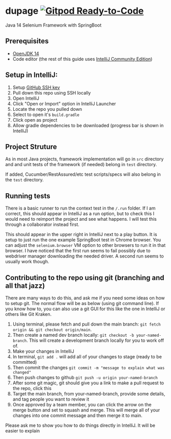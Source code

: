 # dupage [![Gitpod Ready-to-Code](https://img.shields.io/badge/Gitpod-Ready--to--Code-blue?logo=gitpod)](https://gitpod.io/#https://github.com/ddaypunk06/dupage) 
Java 14 Selenium Framework with SpringBoot

## Prerequisites
- [OpenJDK 14](https://adoptopenjdk.net/?variant=openjdk14&jvmVariant=hotspot)
- Code editor (the rest of this guide uses [IntelliJ Community Edition](https://www.jetbrains.com/idea/download/#section=mac))

## Setup in IntelliJ:
1. Setup [GitHub SSH key](https://help.github.com/en/github/authenticating-to-github/connecting-to-github-with-ssh)
2. Pull down this repo using SSH locally
3. Open IntelliJ
4. Click "Open or Import" option in IntelliJ Launcher
5. Locate the repo you pulled down
6. Select to open it's `build.gradle`
7. Click open as project
8. Allow gradle dependencies to be downloaded (progress bar is shown in IntelliJ)

## Project Struture
As in most Java projects, framework implementation will go in `src` directory and and unit tests of the framework (if needed) belong in `test` directory.

If added, Cucumber/RestAssured/etc test scripts/specs will also belong in the `test` directory.

## Running tests
There is a basic runner to run the context test in the `/.run` folder. If I am correct, this should appear in IntelliJ as a run option, but to check this I would need to reimport the project and see what happens. I will test this through a collaborator instead first.

This should appear in the upper right in IntelliJ next to a play button. It is setup to just run the one example SpringBoot test in Chrome browser. You can adjust the `selenium.browser` VM option to other browsers to run it in that browser. I have noticed that the first run seems to fail possibly due to webdriver manager downloading the needed driver. A second run seems to usually work though.

## Contributing to the repo using git (branching and all that jazz)
There are many ways to do this, and ask me if you need some ideas on how to setup git. The normal flow will be as below (using git command line). If you know how to, you can also use a git GUI for this like the one in IntelliJ or others like Git Kraken.

1. Using terminal, please fetch and pull down the main branch: `git fetch origin && git checkout origin/main`.
2. Then create a named dev branch locally: `git checkout -b your-named-branch`. This will create a development branch locally for you to work off of.
3. Make your changes in IntelliJ
4. In terminal, `git add .` will add all of your changes to stage (ready to be committed)
5. Then commit the changes `git commit -m "message to explain what was changed"`
6. Then push changes to github `git push -u origin your-named-branch`
7. After some git magic, git should give you a link to make a pull request to the repo, click this
8. Target the main branch, from your-named-branch, provide some details, and tag people you want to review it
9. Once approved by a team member, you can click the arrow on the merge button and set to squash and merge. This will merge all of your changes into one commit message and then merge it to main.

Please ask me to show you how to do things directly in IntelliJ. It will be easier to explain
